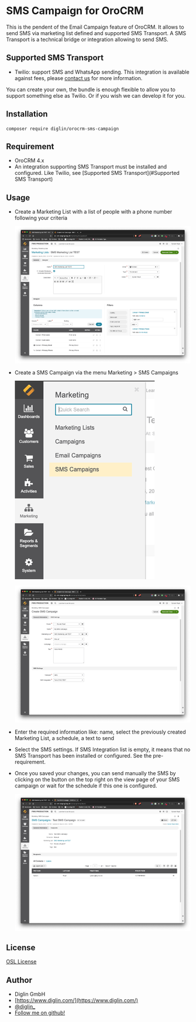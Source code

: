 # SMS Campaign for OroCRM

This is the pendent of the Email Campaign feature of OroCRM. It allows to send SMS via marketing list defined and supported SMS Transport.
A SMS Transport is a technical bridge or integration allowing to send SMS. 

## Supported SMS Transport

- Twilio: support SMS and WhatsApp sending. This integration is available against fees, please [contact us](https://www.diglin.com) for more information.

You can create your own, the bundle is enough flexible to allow you to support something else as Twilio. Or if you wish we can develop it for you.

## Installation

`composer require diglin/orocrm-sms-campaign`

## Requirement

- OroCRM 4.x
- An integration supporting SMS Transport must be installed and configured. Like Twilio, see [Supported SMS Transport](#Supported SMS Transport)

## Usage

- Create a Marketing List with a list of people with a phone number following your criteria

  ![OroCRM SMS Campaign - SMS Campaign creation](./doc/OroCRM_SMS_Campaign_SMS_Campaign_Creation.png)

- Create a SMS Campaign via the menu Marketing > SMS Campaigns

  ![OroCRM SMS Campaign - Menu](./doc/OroCRM_SMS_Campaign_Menu.png)

  ![OroCRM SMS Campaign - Marketing List creation](./doc/OroCRM_SMS_Campaign_Marketing_List_Creation.png)

- Enter the required information like: name, select the previously created Marketing List, a schedule, a text to send

- Select the SMS settings. If SMS Integration list is empty, it means that no SMS Transport has been installed or configured. See the pre-requirement.

- Once you saved your changes, you can send manually the SMS by clicking on the button on the top right on the view page of your SMS campaign or wait for the schedule if this one is configured.

  ![OroCRM SMS Campaign - SMS Campaign sending](./doc/OroCRM_SMS_Campaign_SMS_Campaign_Sending.png)

## License

[OSL License](LICENSE.txt)

## Author

* Diglin GmbH
* [https://www.diglin.com/](https://www.diglin.com/)
* [@diglin_](https://twitter.com/diglin_)
* [Follow me on github!](https://github.com/diglin)
